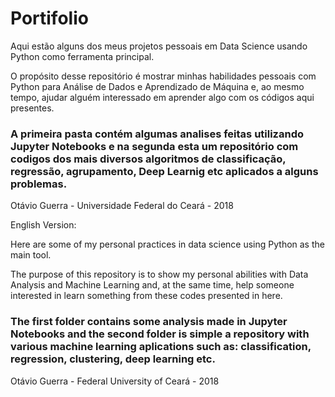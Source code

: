 # Portifolio

Aqui estão alguns dos meus projetos pessoais em Data Science usando Python como ferramenta principal.

O propósito desse repositório é mostrar minhas habilidades pessoais com Python para Análise de Dados e Aprendizado de Máquina e, ao mesmo tempo, ajudar alguém interessado em aprender algo com os códigos aqui presentes.

### A primeira pasta contém algumas analises feitas utilizando Jupyter Notebooks e na segunda esta um repositório com codigos dos mais diversos algoritmos de classificação, regressão, agrupamento, Deep Learnig etc aplicados a alguns problemas.

Otávio Guerra - Universidade Federal do Ceará - 2018



English Version:

Here are some of my personal practices in data science using Python as the main tool.

The purpose of this repository is to show my personal abilities with Data Analysis and Machine Learning and, at the same time, help someone interested in learn something from these codes presented in here.

### The first folder contains some analysis made in Jupyter Notebooks and the second folder is simple a repository with various machine learning aplications such as: classification, regression, clustering, deep learning etc.

Otávio Guerra - Federal University of Ceará - 2018

